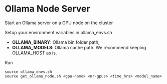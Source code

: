 # Ollama Node Server
Start an Ollama server on a GPU node on the cluster

Setup your environment variables in ollama_envs.sh
- **OLLAMA_BINARY**: Ollama bin folder path;
- **OLLAMA_MODELS**: Ollama cache path.
We recommend keeping OLLAMA_HOST as is.

Run
```
source ollama_envs.sh
source get_ollama_node.sh <gpu-name> <nr-gpus> <time_hrs> <model_name>
```
